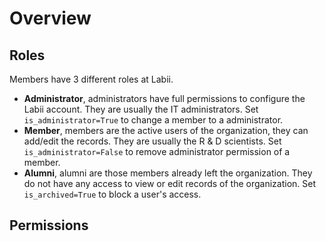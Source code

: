 # Overview

## Roles

Members have 3 different roles at Labii.

* **Administrator**, administrators have full permissions to configure the Labii account. They are usually the IT administrators.  Set `is_administrator=True` to change a member to a administrator. 
* **Member**, members are the active users of the organization, they can add/edit the records. They are usually the R & D scientists. Set `is_administrator=False` to remove administrator permission of a member. 
* **Alumni**, alumni are those members already left the organization. They do not have any access to view or edit records of the organization. Set `is_archived=True` to block a user's access.

## Permissions

